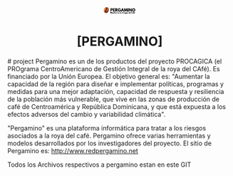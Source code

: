 <p align="center"><img alt="Pergamino" src="pergamino-logo.png" style="width: 15%; height: 15%">
<h1 align="center">[PERGAMINO]</h1>
# project
Pergamino es un de los productos del proyecto PROCAGICA (el PROgrama CentroAmericano de Gestión Integral de la roya del CAfé).  
Es financiado por la Unión Europea. El objetivo general es:
"Aumentar la capacidad de la región para diseñar e implementar políticas, programas y medidas para una mejor adaptación, capacidad de respuesta y resiliencia de la población más vulnerable, que vive en las zonas de producción de café de Centroamérica y República Dominicana, y que está expuesta a los efectos adversos del cambio y variabilidad climática".

"Pergamino" es una plataforma informática para tratar a los riesgos asociados a la roya del café. Pergamino ofrece varias herramientas y modelos desarrollados por los investigadores del proyecto.
El sitio de Pergamino es: http://www.redpergamino.net 

Todos los Archivos respectivos a pergamino estan en este GIT
